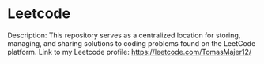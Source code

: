 # Leetcode
Description: This repository serves as a centralized location for storing, managing, and sharing solutions to coding problems found on the LeetCode platform.
Link to my Leetcode profile: https://leetcode.com/TomasMajer12/
